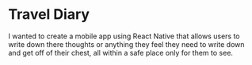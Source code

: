 # Travel Diary

I wanted to create a mobile app using React Native that allows users to write down there thoughts or anything they feel they need to write down and get off of their chest, all within a safe place only for them to see.
